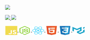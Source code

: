 
<!--
**SirSgt/SirSgt** is a ✨ _special_ ✨ repository because its `README.md` (this file) appears on your GitHub profile.

Here are some ideas to get you started:

- 🔭 I’m currently working on ...
- 🌱 I’m currently learning ...
- 👯 I’m looking to collaborate on ...
- 🤔 I’m looking for help with ...
- 💬 Ask me about ...
- 📫 How to reach me: ...
- 😄 Pronouns: ...
- ⚡ Fun fact: ...
-->

<!-- <img align="right" width="400" height="400" src="https://media.tenor.com/qA9u4ETE66MAAAAC/hello-there-kenobi.gif"> -->

   ![](https://media.tenor.com/qA9u4ETE66MAAAAC/hello-there-kenobi.gif)
<!--    [![Codepen Badge](https://img.shields.io/badge/-Codepen-000?style=flat-square&logo=Codepen&logoColor=white&link=https://codepen.io/your-work)](https://codepen.io/your-work)
 -->
 
<div>
   <a href="https://github.com/joseanesemedo">
   <img height="180em" src="https://github-readme-stats.vercel.app/api?username=joseanesemedo&show_icons=true&theme=tokyonight&include_all_commits=true&count_private=true"/>
   <img height="180em" src="https://github-readme-stats.vercel.app/api/top-langs/?username=joseanesemedo&layout=compact&langs_count=7&theme=tokyonight"/>
</div>

<div style="display: inline_block"><br>
   <img align="center" alt="Rafa-Js" height="30" width="40" src="https://raw.githubusercontent.com/devicons/devicon/master/icons/javascript/javascript-plain.svg">
   <img align="center" alt="Rafa-Ts" height="30" width="40" src="https://github.com/devicons/devicon/blob/master/icons/nodejs/nodejs-plain.svg">
   <img align="center" alt="Rafa-React" height="30" width="40" src="https://raw.githubusercontent.com/devicons/devicon/master/icons/react/react-original.svg">
   <img align="center" alt="Rafa-HTML" height="30" width="40" src="https://raw.githubusercontent.com/devicons/devicon/master/icons/html5/html5-original.svg">
   <img align="center" alt="Rafa-CSS" height="30" width="40" src="https://raw.githubusercontent.com/devicons/devicon/master/icons/css3/css3-original.svg">
   <img align="center" alt="Rafa-CSS" height="30" width="40" src="https://github.com/devicons/devicon/blob/master/icons/materialui/materialui-plain.svg">
</div>
 
